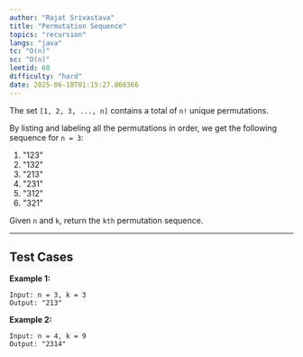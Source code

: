 ```yaml
---
author: "Rajat Srivastava"
title: "Permutation Sequence"
topics: "recursion"
langs: "java"
tc: "O(n)"
sc: "O(n)"
leetid: 60
difficulty: "hard"
date: 2025-06-18T01:15:27.868366
---
```


The set `[1, 2, 3, ..., n]` contains a total of `n!` unique permutations.

By listing and labeling all the permutations in order, we get the following sequence for `n = 3`:

1. "123"
2. "132"
3. "213"
4. "231"
5. "312"
6. "321"

Given `n` and `k`, return the `kth` permutation sequence.

---

## Test Cases

**Example 1:** 
```
Input: n = 3, k = 3
Output: "213"
```

**Example 2:** 
```
Input: n = 4, k = 9
Output: "2314"
```